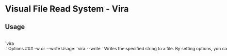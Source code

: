 # Visual File Read System - Vira

## Usage
<br>
`vira <option> <file>`

## Options
<br>
### -w or --write
Usage: `vira <file> --write <option> <text>`
Writes the specified string to a file. By setting options, you can choose whether to overwrite or append to the file.
<br>
#### Write Options
- **-r:**  
  Overwrites the contents of the file (existing contents will be lost). If the file does not exist, a new file will be created.
- **-c:**  
  Appends the contents to the file as is.
<br>
**End of write options.**
<br>
### -s or --stdin
  Usage: `vira <file> -s`
Writes the contents received from standard input into the file sequentially. The content cannot be deleted.
<br>
### -r or --remove
Usage: `vira <file> -r`
Removes the specified file.
<br>
### -n or --new
Usage: `vira <file> -n`
Creates a new file.
<br>
### -sz or --size
Usage: vira <file> -sz
Displays the size of the specified file.
